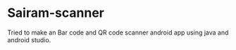 # Sairam-scanner

Tried to make an Bar code and QR code scanner android app using java and android studio.
